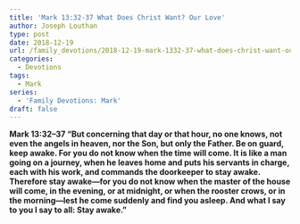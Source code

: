 ```yaml
---
title: 'Mark 13:32-37 What Does Christ Want? Our Love'
author: Joseph Louthan
type: post
date: 2018-12-19
url: /family_devotions/2018-12-19-mark-1332-37-what-does-christ-want-our-l.md/
categories:
  - Devotions
tags:
  - Mark
series:
  - 'Family Devotions: Mark'
draft: false
---
```

**Mark 13:32–37 “But concerning that day or that hour, no one knows, not even the angels in heaven, nor the Son, but only the Father. Be on guard, keep awake. For you do not know when the time will come. It is like a man going on a journey, when he leaves home and puts his servants in charge, each with his work, and commands the doorkeeper to stay awake. Therefore stay awake—for you do not know when the master of the house will come, in the evening, or at midnight, or when the rooster crows, or in the morning—lest he come suddenly and find you asleep. And what I say to you I say to all: Stay awake.”**